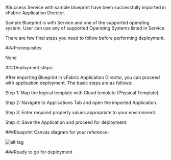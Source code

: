 #Success
Service with sample blueprint have been successfully imported in vFabric Application Director. 

Sample Blueprint is with Service and one of the supported operating system. User can use any of supported Operating Systems listed in Service. 

There are few final steps you need to follow before performing deployment.

###Prerequisites:

None

###Deployment steps:

After importing Blueprint in vFabric Application Director, you can proceed with application deployment. The basic steps are as follows:

Step 1: Map the logical template with Cloud  template (Physical Template).

Step 2: Navigate to Applications Tab and open the imported Application.

Step 3: Enter required property values appropriate to your environment.

Step 4: Save the Application and proceed for deployment.


###Blueprint Canvas diagram for your reference: 

![alt tag](https://raw.github.com/vmware-applicationdirector/solutions-import-beta/VMware-vFabric-tc-Server-2_7-EM4J-Service-50/VMware-vFabric-tc-Server-2.7-with-EM4J-Service_Canvas.png)

###Ready to go for deployment





 








